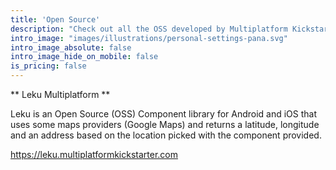 ```yaml
---
title: 'Open Source'
description: "Check out all the OSS developed by Multiplatform Kickstarter"
intro_image: "images/illustrations/personal-settings-pana.svg"
intro_image_absolute: false
intro_image_hide_on_mobile: false
is_pricing: false
---
```



** Leku Multiplatform ** 

Leku is an Open Source (OSS) Component library for Android and iOS that uses some maps providers (Google Maps) and returns a latitude, longitude and an address based on the location picked with the component provided.

https://leku.multiplatformkickstarter.com
